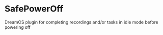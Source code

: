 # SafePowerOff
DreamOS plugin for completing recordings and/or tasks in idle mode before powering off
